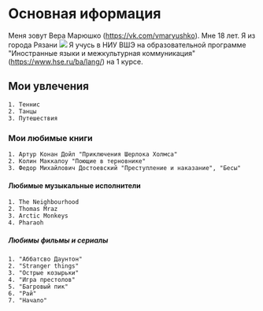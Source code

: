 # Основная иформация
Меня зовут Вера Марюшко (https://vk.com/vmaryushko). Мне 18 лет. Я из города Рязани
![](http://s3-eu-central-1.amazonaws.com/xn--80aa0aqccl2b9d/uploads/2015/10/196-768x453.jpg)
Я учусь в НИУ ВШЭ на образовательной программе "Иностранные языки и межкультурная коммуникация" (https://www.hse.ru/ba/lang/) на 1 курсе.
## Мои увлечения 
    1. Теннис
    2. Танцы
    3. Путешествия 
### Мои любимые книги 
    1. Артур Конан Дойл "Приключения Шерлока Холмса"
    2. Колин Маккалоу "Поющие в терновнике"
    3. Федор Михайлович Достоевский "Преступление и наказание", "Бесы"
#### Любимые музыкальные исполнители
    1. The Neighbourhood
    2. Thomas Mraz
    3. Arctic Monkeys
    4. Pharaoh
##### Любимы фильмы и сериалы
    1. "Аббатсво Даунтон" 
    2. "Stranger things"
    3. "Острые козырьки"
    4. "Игра престолов"
    5. "Багровый пик"
    6. "Рай"
    7. "Начало"
    
